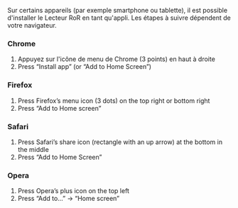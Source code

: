 Sur certains appareils (par exemple smartphone ou tablette), il est possible
d'installer le Lecteur RoR en tant qu'appli. Les étapes à suivre dépendent de
votre navigateur.

### Chrome

1. Appuyez sur l'icône de menu de Chrome (3 points) en haut à droite
2. Press “Install app” (or “Add to Home Screen”)

### Firefox

1. Press Firefox’s menu icon (3 dots) on the top right or bottom right
2. Press “Add to Home screen”

### Safari

1. Press Safari’s share icon (rectangle with an up arrow) at the bottom in the
   middle
2. Press “Add to Home Screen”

### Opera

1. Press Opera’s plus icon on the top left
2. Press “Add to…” → “Home screen”
